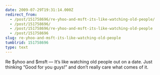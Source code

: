 ```yaml
---
date: 2009-07-29T19:31:14.000Z
redirect_from:
  - /post/151758696/re-yhoo-and-msft-its-like-watching-old-people/
  - /post/151758696/
  - /post/151758696/re-yhoo-and-msft-its-like-watching-old-people
  - /post/151758696
slug: re-yhoo-and-msft-its-like-watching-old-people
tumblrid: 151758696
type: text
---
```

<p>Re $yhoo and $msft — It&rsquo;s like watching old people out on a date. Just thinking &ldquo;Good for you guys!&rdquo; and don&rsquo;t really care what comes of it.</p>
